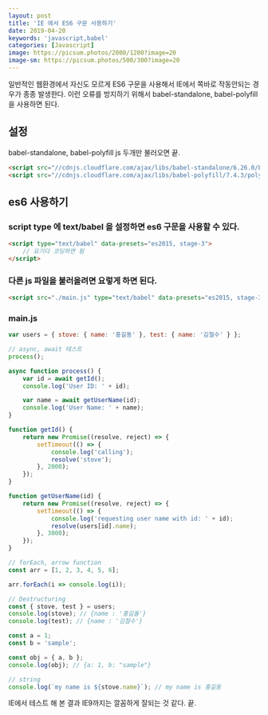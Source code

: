 ```yaml
---
layout: post
title: 'IE 에서 ES6 구문 사용하기'
date: 2019-04-20
keywords: 'javascript,babel'
categories: [Javascript]
image: https://picsum.photos/2000/1200?image=20
image-sm: https://picsum.photos/500/300?image=20
---
```


일반적인 웹환경에서 자신도 모르게 ES6 구문을 사용해서 IE에서 쪽바로 작동안되는 경우가 종종 발생한다. 이런 오류를 방지하기 위해서 babel-standalone, babel-polyfill 을 사용하면 된다.

## 설정

babel-standalone, babel-polyfill js 두개만 불러오면 끝.

```html
<script src="//cdnjs.cloudflare.com/ajax/libs/babel-standalone/6.26.0/babel.min.js"></script>
<script src="//cdnjs.cloudflare.com/ajax/libs/babel-polyfill/7.4.3/polyfill.js"></script>
```

## es6 사용하기

### script type 에 text/babel 을 설정하면 es6 구문을 사용할 수 있다.

```html
<script type="text/babel" data-presets="es2015, stage-3">
    // 요기다 코딩하면 됨
</script>
```

### 다른 js 파일을 불러올려면 요렇게 하면 된다.

```html
<script src="./main.js" type="text/babel" data-presets="es2015, stage-3"></script>
```

### main.js

```javascript
var users = { stove: { name: '홍길동' }, test: { name: '김철수' } };

// async, await 테스트
process();

async function process() {
    var id = await getId();
    console.log('User ID: ' + id);

    var name = await getUserName(id);
    console.log('User Name: ' + name);
}

function getId() {
    return new Promise((resolve, reject) => {
        setTimeout(() => {
            console.log('calling');
            resolve('stove');
        }, 2000);
    });
}

function getUserName(id) {
    return new Promise((resolve, reject) => {
        setTimeout(() => {
            console.log('requesting user name with id: ' + id);
            resolve(users[id].name);
        }, 3000);
    });
}

// forEach, arrow function
const arr = [1, 2, 3, 4, 5, 6];

arr.forEach(i => console.log(i));

// Destructuring
const { stove, test } = users;
console.log(stove); // {name : '홍길돌'}
console.log(test); // {name : '김철수'}

const a = 1;
const b = 'sample';

const obj = { a, b };
console.log(obj); // {a: 1, b: "sample"}

// string
console.log(`my name is ${stove.name}`); // my name is 홍길동
```

IE에서 테스트 해 본 결과 IE9까지는 깔꼼하게 잘되는 것 같다. 끝.
